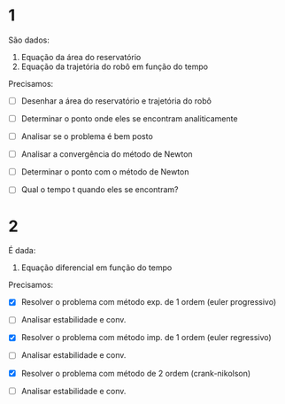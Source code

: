 # 1

São dados:
1. Equação da área do reservatório
2. Equação da trajetória do robô em função do tempo

Precisamos:

- [ ] Desenhar a área do reservatório e trajetória do robô
- [ ] Determinar o ponto onde eles se encontram analiticamente
- [ ] Analisar se o problema é bem posto
- [ ] Analisar a convergência do método de Newton
- [ ] Determinar o ponto com o método de Newton
- [ ] Qual o tempo t quando eles se encontram? 


# 2

É dada:
1. Equação diferencial em função do tempo

Precisamos:

- [X] Resolver o problema com método exp. de 1 ordem (euler progressivo)
- [ ] Analisar estabilidade e conv.

- [X] Resolver o problema com método imp. de 1 ordem (euler regressivo)
- [ ] Analisar estabilidade e conv.

- [X] Resolver o problema com método de 2 ordem (crank-nikolson)
- [ ] Analisar estabilidade e conv.
